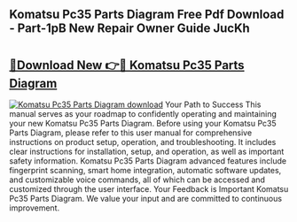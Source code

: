 ## Komatsu Pc35 Parts Diagram Free Pdf Download - Part-1pB New Repair Owner Guide JucKh

# <h2><a href="http://dfpc9b1.blite.top/?on=Komatsu+Pc35+Parts+Diagram">🔗Download New 👉🔴 Komatsu Pc35 Parts Diagram</a></h2>

[![Komatsu Pc35 Parts Diagram download](https://i.imgur.com/lujVjoI.png)](http://dfpc9b1.blite.top/?on=Komatsu+Pc35+Parts+Diagram)
Your Path to Success This manual serves as your roadmap to confidently operating and maintaining your new Komatsu Pc35 Parts Diagram. Before using your Komatsu Pc35 Parts Diagram, please refer to this user manual for comprehensive instructions on product setup, operation, and troubleshooting. It includes clear instructions for installation, setup, and operation, as well as important safety information. Komatsu Pc35 Parts Diagram advanced features include fingerprint scanning, smart home integration, automatic software updates, and customizable voice commands, all of which can be accessed and customized through the user interface. Your Feedback is Important Komatsu Pc35 Parts Diagram. We value your input and are committed to continuous improvement.

